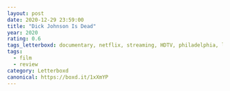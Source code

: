 ```yaml
---
layout: post 
date: 2020-12-29 23:59:00
title: "Dick Johnson Is Dead"
year: 2020
rating: 0.6
tags_letterboxd: documentary, netflix, streaming, HDTV, philadelphia, leah
tags:
  - film
  - review
category: Letterboxd
canonical: https://boxd.it/1xXmYP
---
```

